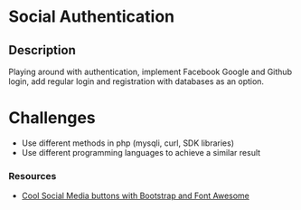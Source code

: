 # Social Authentication

## Description

Playing around with authentication, implement Facebook Google and Github login, add regular login and registration with databases as an option.

# Challenges

*   Use different methods in php (mysqli, curl, SDK libraries)
*   Use different programming languages to achieve a similar result

### Resources
*   [Cool Social Media buttons with Bootstrap and Font Awesome](https://lipis.github.io/bootstrap-social/)
